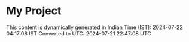 # My Project

This content is dynamically generated in Indian Time (IST): 2024-07-22 04:17:08 IST
Converted to UTC: 2024-07-21 22:47:08 UTC
